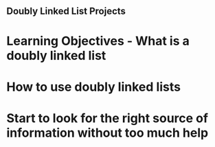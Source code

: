 ## Doubly Linked List Projects
# Learning Objectives - What is a doubly linked list
#                       How to use doubly linked lists
#                      Start to look for the right source of information without too much help
